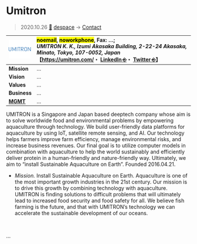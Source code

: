 # Umitron
> 2020.10.26 [🚀](../../index/index.md) [despace](../index.md) → [Contact](../contact.md)

|[![](../f/contact/u/umitron_logo1_thumb.png)](../f/contact/u/umitron_logo1.png)|<mark>noemail</mark>, <mark>noworkphone</mark>, Fax: …;<br> *UMITRON K. K., Izumi Akasaka Building, 2-22-24 Akasaka, Minato, Tokyo, 107-0052, Japan*<br> 【<https://umitron.com/>・ [LinkedIn ⎆](https://www.linkedin.com/company/umitron)・ [Twitter ⎆](https://twitter.com/umitron)】|
|:--|:--|
|**Mission**|…|
|**Vision**|…|
|**Values**|…|
|**Business**|…|
|**[MGMT](../mgmt.md)**|…|

UMITRON is a Singapore and Japan based deeptech company whose aim is to solve worldwide food and environmental problems by empowering aquaculture through technology. We build user-friendly data platforms for aquaculture by using IoT, satellite remote sensing, and AI. Our technology helps farmers improve farm efficiency, manage environmental risks, and increase business revenues. Our final goal is to utilize computer models in combination with aquaculture to help the world sustainably and efficiently deliver protein in a human-friendly and nature-friendly way. Ultimately, we aim to “install Sustainable Aquaculture on Earth”. Founded 2016.04.21.

   - *Mission.* Install Sustainable Aquaculture on Earth. Aquaculture is one of the most important growth industries in the 21st century. Our mission is to drive this growth by combining technology with aquaculture. UMITRON is finding solutions to difficult problems that will ultimately lead to increased food security and food safety for all. We believe fish farming is the future, and that with UMITRON’s technology we can accelerate the sustainable development of our oceans.

<p style="page-break-after:always"> </p>

…

